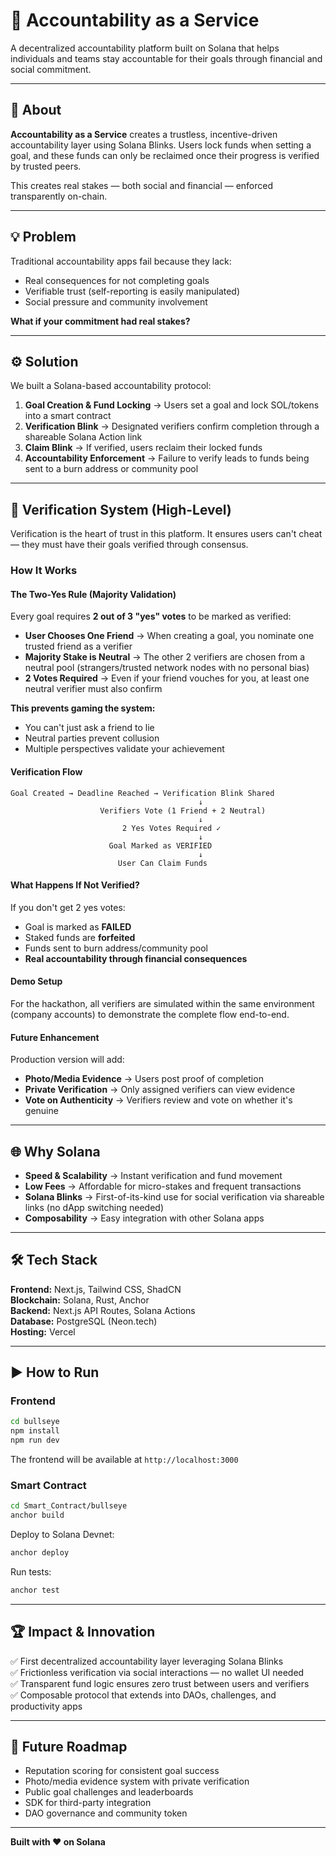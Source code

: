# 🎯 Accountability as a Service

A decentralized accountability platform built on Solana that helps individuals and teams stay accountable for their goals through financial and social commitment.

---

## 📌 About

**Accountability as a Service** creates a trustless, incentive-driven accountability layer using Solana Blinks. Users lock funds when setting a goal, and these funds can only be reclaimed once their progress is verified by trusted peers.

This creates real stakes — both social and financial — enforced transparently on-chain.

---

## 💡 Problem

Traditional accountability apps fail because they lack:
- Real consequences for not completing goals
- Verifiable trust (self-reporting is easily manipulated)
- Social pressure and community involvement

**What if your commitment had real stakes?**

---

## ⚙️ Solution

We built a Solana-based accountability protocol:

1. **Goal Creation & Fund Locking** → Users set a goal and lock SOL/tokens into a smart contract
2. **Verification Blink** → Designated verifiers confirm completion through a shareable Solana Action link
3. **Claim Blink** → If verified, users reclaim their locked funds
4. **Accountability Enforcement** → Failure to verify leads to funds being sent to a burn address or community pool

---

## 🔐 Verification System (High-Level)

Verification is the heart of trust in this platform. It ensures users can't cheat — they must have their goals verified through consensus.

### How It Works

#### The Two-Yes Rule (Majority Validation)

Every goal requires **2 out of 3 "yes" votes** to be marked as verified:

- **User Chooses One Friend** → When creating a goal, you nominate one trusted friend as a verifier
- **Majority Stake is Neutral** → The other 2 verifiers are chosen from a neutral pool (strangers/trusted network nodes with no personal bias)
- **2 Votes Required** → Even if your friend vouches for you, at least one neutral verifier must also confirm

**This prevents gaming the system:**
- You can't just ask a friend to lie
- Neutral parties prevent collusion
- Multiple perspectives validate your achievement

#### Verification Flow

```
Goal Created → Deadline Reached → Verification Blink Shared
                                          ↓
                    Verifiers Vote (1 Friend + 2 Neutral)
                                          ↓
                         2 Yes Votes Required ✓
                                          ↓
                      Goal Marked as VERIFIED
                                          ↓
                        User Can Claim Funds
```

#### What Happens If Not Verified?

If you don't get 2 yes votes:
- Goal is marked as **FAILED**
- Staked funds are **forfeited**
- Funds sent to burn address/community pool
- **Real accountability through financial consequences**

#### Demo Setup

For the hackathon, all verifiers are simulated within the same environment (company accounts) to demonstrate the complete flow end-to-end.

#### Future Enhancement

Production version will add:
- **Photo/Media Evidence** → Users post proof of completion
- **Private Verification** → Only assigned verifiers can view evidence
- **Vote on Authenticity** → Verifiers review and vote on whether it's genuine

---

## 🌐 Why Solana

- **Speed & Scalability** → Instant verification and fund movement
- **Low Fees** → Affordable for micro-stakes and frequent transactions
- **Solana Blinks** → First-of-its-kind use for social verification via shareable links (no dApp switching needed)
- **Composability** → Easy integration with other Solana apps

---

## 🛠️ Tech Stack

**Frontend:** Next.js, Tailwind CSS, ShadCN  
**Blockchain:** Solana, Rust, Anchor  
**Backend:** Next.js API Routes, Solana Actions  
**Database:** PostgreSQL (Neon.tech)  
**Hosting:** Vercel  

---

## ▶️ How to Run

### Frontend

```bash
cd bullseye
npm install
npm run dev
```

The frontend will be available at `http://localhost:3000`

### Smart Contract

```bash
cd Smart_Contract/bullseye
anchor build
```

Deploy to Solana Devnet:

```bash
anchor deploy
```

Run tests:

```bash
anchor test
```

---

## 🏆 Impact & Innovation

✅ First decentralized accountability layer leveraging Solana Blinks  
✅ Frictionless verification via social interactions — no wallet UI needed  
✅ Transparent fund logic ensures zero trust between users and verifiers  
✅ Composable protocol that extends into DAOs, challenges, and productivity apps  

---

## 🚀 Future Roadmap

- Reputation scoring for consistent goal success
- Photo/media evidence system with private verification
- Public goal challenges and leaderboards
- SDK for third-party integration
- DAO governance and community token

---



**Built with ❤️ on Solana**
